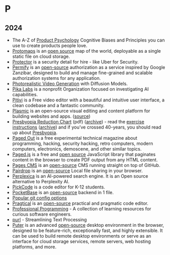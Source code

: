 # P

## 2024

- The A-Z of [Product Psychology](https://delightyourusers.com/psychology) Cognitive Biases and Principles you can use to create products people love.
- [Protomaps](https://protomaps.com) is an [open source](https://github.com/protomaps) map of the world, deployable as a single static file on cloud storage.
- [Protector](https://www.protector.so) is a security detail for hire - like Uber for Security.
- [Permify](https://permify.co) is an [open-source](https://github.com/Permify/permify) authorization as a service inspired by Google Zanzibar, designed to build and manage fine-grained and scalable authorization systems for any application.
- [Photorealistic Video Generation](https://walt-video-diffusion.github.io) with Diffusion Models.
- [Pika Labs](https://pikalabs.org) is a nonprofit Organization focused on investigating AI capabilities.
- [Pitivi](https://www.pitivi.org) is a Free video editor with a beautiful and intuitive user interface, a clean codebase and a fantastic community.
- [Plasmic](https://www.plasmic.app) is an open-source visual editing and content platform for building websites and apps. ([source](https://github.com/plasmicapp/plasmic))
- [Presbyopia Reduction Chart](http://www.robert-silverman.net/images/charten.pdf) (pdf) ([archive](https://archive.ph/aLzPC)) - read the [exercise instructions](http://www.robert-silverman.net/presbeninst.htm) ([archive](https://archive.ph/YfDHi)) and if you’ve crossed 40-years, you should read up about [Presbyopia](https://en.wikipedia.org/wiki/Presbyopia).
- [Paged Out](https://pagedout.institute) is a free experimental technical magazine about programming, hacking, security hacking, retro computers, modern computers, electronics, demoscene, and other similar topics.
- [Paged.js](https://pagedjs.org/) is a free and [open source](https://gitlab.coko.foundation/pagedjs) JavaScript library that paginates content in the browser to create PDF output from any HTML content.
- [Pages CMS](https://pagescms.org) is an [open-source](https://github.com/pages-cms/pages-cms) CMS running straight on top of GitHub.
- [Pairdrop](https://pairdrop.net/) is an [open-source](https://github.com/schlagmichdoch/PairDrop) Local file sharing in your browser.
- [Perplexica](https://github.com/ItzCrazyKns/Perplexica) is an AI-powered search engine. It is an Open source alternative to Perplexity AI.
- [PickCode](https://pickcode.io) is a code editor for K-12 students.
- [PocketBase](https://pocketbase.io) is an [open-source](https://github.com/pocketbase/pocketbase) backend in 1 file.
- [Popular git config options](https://jvns.ca/blog/2024/02/16/popular-git-config-options/)
- [Pragtical](https://pragtical.dev) is an [open-source](https://github.com/pragtical) practical and pragmatic code editor.
- [Professional Programming](https://github.com/charlax/professional-programming) - A collection of learning resources for curious software engineers.
- [purl](https://github.com/catatsuy/purl) - Streamlining Text Processing
- [Puter](https://puter.com) is an advanced [open-source](https://github.com/HeyPuter/puter) desktop environment in the browser, designed to be feature-rich, exceptionally fast, and highly extensible. It can be used to build remote desktop environments or serve as an interface for cloud storage services, remote servers, web hosting platforms, and more.
